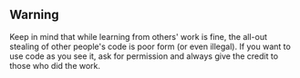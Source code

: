 ## Warning

Keep in mind that while learning from others' work is fine, the all-out stealing of other people's code is poor form (or even illegal). If you want to use code as you see it, ask for permission and always give the credit to those who did the work.
